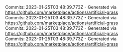 Commits: 2023-01-25T03:48:39.773Z - Generated via https://github.com/marketplace/actions/artificial-grass
<br>
Commits: 2023-01-25T03:48:39.773Z - Generated via https://github.com/marketplace/actions/artificial-grass
<br>
Commits: 2023-01-25T03:48:39.773Z - Generated via https://github.com/marketplace/actions/artificial-grass
<br>
Commits: 2023-01-25T03:48:39.773Z - Generated via https://github.com/marketplace/actions/artificial-grass
<br>
